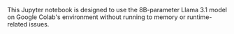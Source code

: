 This Jupyter notebook is designed to use the 8B-parameter Llama 3.1 model on Google Colab's environment without running to memory or runtime-related issues.

